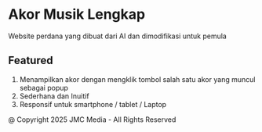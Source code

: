   # Akor Musik Lengkap
Website perdana yang dibuat dari AI dan dimodifikasi untuk pemula

## Featured
1. Menampilkan akor dengan mengklik tombol salah satu akor yang muncul sebagai popup
2. Sederhana dan Inuitif
3. Responsif untuk smartphone / tablet / Laptop

@ Copyright 2025 JMC Media - All Rights Reserved
